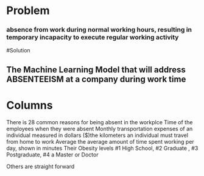 

# Problem 
### absence from work during normal working hours, resulting in temporary incapacity to execute regular working activity

#Solution
## The Machine Learning Model that will address ABSENTEEISM at a company during work time


# Columns
<style = "color:Blue"> Reason for Absence -></style> There is 28 common reasons for being absent in the workplce <wbr>

<style = "color:Blue">Date -></style> Time of the employees when they were absent<wbr>

<style = "color:Blue">Tranportation Expense -></style> Monthly transportation expenses of an individual measured in dollars ($)<wbr>

<style = "color:Blue">Distance to Work -> </style>the kilometers an individual must travel from home to work<wbr>

<style = "color:Blue">Daily Work Load -> </style> Average the average amount of time spent working per day, shown in minutes<wbr>

<style = "color:Blue">Body Mass Index -></style> Their Obesity levels<wbr>

<style = "color:Blue">Education -> </style> #1 High School, #2 Graduate , #3 Postgraduate, #4 a Master or Doctor<wbr>

Others are straight forward
